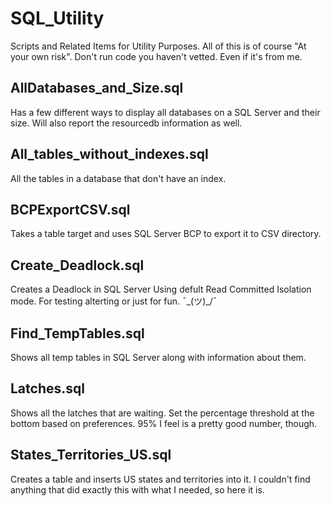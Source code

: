 # SQL_Utility
Scripts and Related Items for Utility Purposes.
All of this is of course "At your own risk". Don't run code you haven't vetted. Even if it's from me.

## AllDatabases_and_Size.sql
Has a few different ways to display all databases on a SQL Server and their size. Will also report the resourcedb information as well.

## All_tables_without_indexes.sql
All the tables in a database that don't have an index.

## BCPExportCSV.sql
Takes a table target and uses SQL Server BCP to export it to CSV directory.

## Create_Deadlock.sql
Creates a Deadlock in SQL Server Using defult Read Committed Isolation mode. For testing alterting or just for fun. ¯\_(ツ)_/¯

## Find_TempTables.sql
Shows all temp tables in SQL Server along with information about them.

##  Latches.sql
Shows all the latches that are waiting. Set the percentage threshold at the bottom based on preferences. 95% I feel is a pretty good number, though.

## States_Territories_US.sql
Creates a table and inserts US states and territories into it. I couldn't find anything that did exactly this with what I needed, so here it is.


